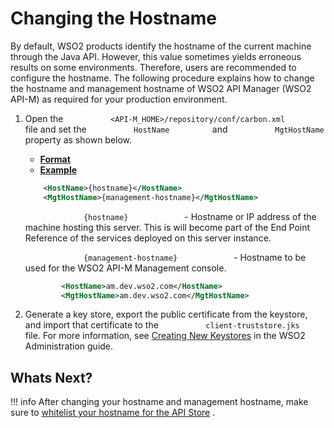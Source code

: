 # Changing the Hostname

By default, WSO2 products identify the hostname of the current machine through the Java API. However, this value sometimes yields erroneous results on some environments. Therefore, users are recommended to configure the hostname. The following procedure explains how to change the hostname and management hostname of WSO2 API Manager (WSO2 API-M) as required for your production environment.

1.  Open the `           <API-M_HOME>/repository/conf/carbon.xml          ` file and set the `           HostName          ` and `           MgtHostName          ` property as shown below.

    -   [**Format**](#Format-hostname)
    -   [**Example**](#example-hostname)

    ``` xml
        <HostName>{hostname}</HostName>
        <MgtHostName>{management-hostname}</MgtHostName>
    ```

    `              {hostname}             ` - Hostname or IP address of the machine hosting this server. This is will become part of the End Point Reference of the services deployed on this server instance.

    `              {management-hostname}             ` - Hostname to be used for the WSO2 API-M Management console.

    ``` xml
            <HostName>am.dev.wso2.com</HostName>
            <MgtHostName>am.dev.wso2.com</MgtHostName>
    ```

2.  Generate a key store, export the public certificate from the keystore, and import that certificate to the `           client­-truststore.jks          ` file.
    For more information, see [Creating New Keystores](https://docs.wso2.com/display/ADMIN44x/Creating+New+Keystores) in the WSO2 Administration guide.

## Whats Next?

!!! info
After changing your hostname and management hostname, make sure to [whitelist your hostname for the API Store](https://docs.wso2.com/display/AM220/Whitelisting+Hostnames+for+API+Store) .

